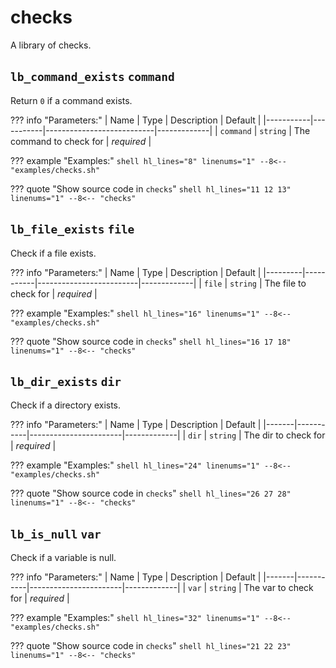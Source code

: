 # checks

A library of checks.

## `lb_command_exists` `command`

Return `0` if a command exists.

??? info "Parameters:"
    | Name      | Type      | Description               | Default     |
    |-----------|-----------|---------------------------|-------------|
    | `command` | `string`  | The command to check for  | *required*  |

??? example "Examples:"
    ```shell hl_lines="8" linenums="1"
    --8<-- "examples/checks.sh"
    ```

??? quote "Show source code in `checks`"
    ```shell hl_lines="11 12 13" linenums="1"
    --8<-- "checks"
    ```

## `lb_file_exists` `file`

Check if a file exists.

??? info "Parameters:"
    | Name    | Type      | Description             | Default     |
    |---------|-----------|-------------------------|-------------|
    | `file`  | `string`  | The file to check for   | *required*  |

??? example "Examples:"
    ```shell hl_lines="16" linenums="1"
    --8<-- "examples/checks.sh"
    ```

??? quote "Show source code in `checks`"
    ```shell hl_lines="16 17 18" linenums="1"
    --8<-- "checks"
    ```

## `lb_dir_exists` `dir`

Check if a directory exists.

??? info "Parameters:"
    | Name  | Type      | Description           | Default     |
    |-------|-----------|-----------------------|-------------|
    | `dir` | `string`  | The dir to check for  | *required*  |

??? example "Examples:"
    ```shell hl_lines="24" linenums="1"
    --8<-- "examples/checks.sh"
    ```

??? quote "Show source code in `checks`"
    ```shell hl_lines="26 27 28" linenums="1"
    --8<-- "checks"
    ```

## `lb_is_null` `var`

Check if a variable is null.

??? info "Parameters:"
    | Name  | Type      | Description           | Default     |
    |-------|-----------|-----------------------|-------------|
    | `var` | `string`  | The var to check for  | *required*  |

??? example "Examples:"
    ```shell hl_lines="32" linenums="1"
    --8<-- "examples/checks.sh"
    ```

??? quote "Show source code in `checks`"
    ```shell hl_lines="21 22 23" linenums="1"
    --8<-- "checks"
    ```
